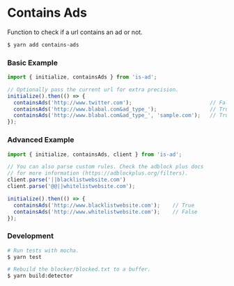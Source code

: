 # Contains Ads

Function to check if a url contains an ad or not.

```sh
$ yarn add contains-ads
```

### Basic Example

```js
import { initialize, containsAds } from 'is-ad';

// Optionally pass the current url for extra precision.
initialize().then(() => {
  containsAds('http://www.twitter.com');                         // False
  containsAds('http://www.blabal.com&ad_type_');                 // True
  containsAds('http://www.blabal.com&ad_type_', 'sample.com');   // True
});
```

### Advanced Example

```js
import { initialize, containsAds, client } from 'is-ad';

// You can also parse custom rules. Check the adblock plus docs
// for more information (https://adblockplus.org/filters).
client.parse('||blacklistwebsite.com')
client.parse('@@||whitelistwebsite.com');

initialize().then(() => {
  containsAds('http://www.blacklistwebsite.com');    // True
  containsAds('http://www.whitelistwebsite.com');    // False
});
```

### Development

```py
# Run tests with mocha.
$ yarn test

# Rebuild the blocker/blocked.txt to a buffer.
$ yarn build:detector
```